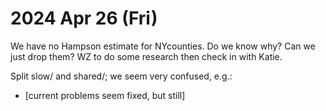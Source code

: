 
2024 Apr 26 (Fri)
=================

We have no Hampson estimate for NYcounties. Do we know why? Can we just drop them? WZ to do some research then check in with Katie.

Split slow/ and shared/; we seem very confused, e.g.:
* [current problems seem fixed, but still]
